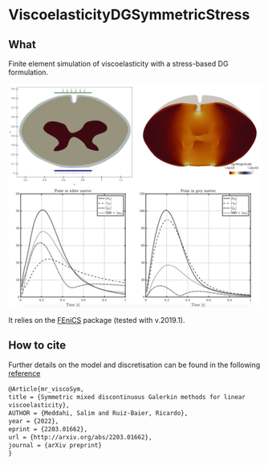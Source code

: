 # ViscoelasticityDGSymmetricStress

## What
Finite element simulation of viscoelasticity with a stress-based DG formulation. 

![](https://github.com/ruizbaier/ViscoelasticityDGSymmetricStress/blob/main/visc.png)


It relies on the [FEniCS](https://fenicsproject.org) package (tested with v.2019.1).

## How to cite
Further details on the model and discretisation can be found in the following [reference](http://arxiv.org/abs/2203.01662)

```
@Article{mr_viscoSym,
title = {Symmetric mixed discontinuous Galerkin methods for linear viscoelasticity}, 
AUTHOR = {Meddahi, Salim and Ruiz-Baier, Ricardo},
year = {2022},
eprint = {2203.01662},
url = {http://arxiv.org/abs/2203.01662},
journal = {arXiv preprint}
}
```
